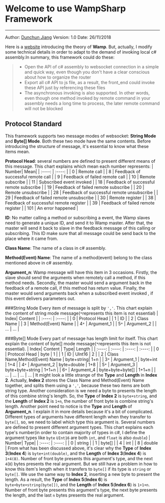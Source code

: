 ﻿# Welcome to use WampSharp Framework
-------
Author: [Dunchun Jiang](jiangdunchun@outlook.com)
Version: 1.0
Date: 26/11/2018

Here is a [website](https://wamp-proto.org) introducing the theory of **Wamp**. But, actually, I modify some technical details in order to adapt to the demand of invoking local c# assembly.In summary, this framework could do these:
>* Open the API of c# assembly to websocket connection in a simple and quick way, even though you don't have a clear conscious about how to organize the router
>* Export all c# API to js file, as a result, the front_end could invoke these API just by referencing these files
>* The asynchronous invoking is also supported. In other words, even though one method invoked by remote command in your assembly needs a long time to process, the later remote command will not be blocked

## Protocol Standard
This framework supports two message modes of websocket: **String Mode** and **Byte[] Mode**. Both these two mode have the same contents. Before introducing the structure of message, it's essential to know what these items mean.

**Protocol Head**: several numbers are defined to present different means of this message. This chart explains which mean each number represents:
| Number| Mean|
| :----: | :----: |
| 0 | Remote call |
| 8 | Feedback of successful remote call |
| 9 | Feedback of failed remote call |
| 10 | Remote subscribe |
| 11 | Subscribed event invoked |
| 18 | Feedback of successful remote subscribe |
| 19 | Feedback of failed remote subscribe |
| 20 | Remote unsubscribe |
| 28 | Feedback of successful remote unsubscribe |
| 29 | Feedback of failed remote unsubscribe |
| 30 | Remote register |
| 38 | Feedback of successful remote register |
| 39 | Feedback of failed remote register |
| 101 | An error happened |

**ID**: No matter calling a method or subscribing a event, the Wamp slaves need to generate a unique ID, and send it to Wamp master. After that, the master will send it back to slave in the feedback message of this calling or subscribing. This ID make sure that all message could be send back to the place where it came from.

**Class Name**: The name of a class in c# assembly.

**Method(Event) Name**: The name of a method(event) belong to the class mentioned above in c# assembly.

**Argument_n**: Wamp message will have this item in 3 occasions. Firstly, the slave should send the arguments when remotely call a method, if this method needs. Secondly, the master would send a argument back in the feedback of a remote call, if this method has return value. Finally, the master would send arguments back when a subscribed event invoked , if this event delivers parameters out. 

###String Mode
Every item of message is split by `','`. This chart explain the content of string mode message(`*`represents this item is not essential) 
| Index| Content |
| :----: | :----: |
| 0 | Protocol Head |
| 1 | ID |
| 2 | Class Name |
| 3 | Method(Event) Name |
| 4`*` | Argument_1 |
| 5`*` | Argument_2 |
| ... | ... |

###Byte[] Mode
Every part of message has length limit for itself. This chart explain the content of byte[] mode message(`*`represents this item is not essential). 
| Index| Content | Type| Length |
| :----: | :----: | :----: | :----: |
| 0 | Protocol Head | byte | 1 |
| 1 | ID | UInt16 | 2 |
| 2 | Class Name,Method(Event) Name | byte+string| 1+n |
| 3`*` | Argument_1 | byte+int | 1+4 |
| 4`*` | Argument_2 | byte+double | 1+8 |
| 5`*` | Argument_3 | byte+byte+string | 1+1+n |
| 6`*` | Argument_4 | byte+byte+byte[] | 1+1+n |
| ... | ... | ... | ... |
It might look a little strange of the **Type** and **Length** in **Index 2**. Actually, **Index 2** stores the Class Name and Method(Event) Name together, and splits them using a `','`, because these two items are both string type. Another consideration is we need a byte to presents the length of this combine string's length. So, the **Type** of **Index 2** is `byte+string`, and the **Length** of **Index 2** is `1+n`,  the number of front byte is combine string's length.
Another point need to notice is the **Type** and **Length** of **Argument_n**. I explain it in more details because it's a bit of complicated. Different types of arguments have different length when they transfer to `byte[]`, so, we need to label which type this argument is. Several numbers are defined to present different argument types. This chart explains each type's number(in order to contain majority of types in c#, I define the argument types like `byte`  `UInt16` are both `int`, and `float` is also `double`)
| Number| Type|
| :----: | :----: |
| 0 | string |
| 1 | byte[] |
| 4 | int |
| 8 | double |
From what has been discussed above, it's clear why the **Type** of **Index 3**(**Index 4**) is `byte+int(double)`, and the **Length** of **Index 3**(**Index 4**) is `1+4(8)`. Number of front byte presents this argument's type, and the next `4`(`8`) bytes presents the real argument. 
But we still have a problem in how to know this item's length when it transfers to `byte[]` if its type is `string` or `byte[]`. We use the same way to **Index 2**, inserting a new byte to present the length. As a result, the **Type** of **Index 5**(**Index 6**) is `byte+byte+string(byte[])`, and the **Length** of **Index 5**(**Index 6**) is `1+1+n`. Number of front byte presents this argument's type, the next byte presents the length, and the last `n` bytes presents the real argument. 




